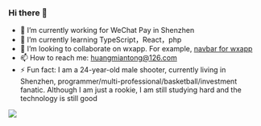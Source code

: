 ### Hi there 👋

- 🔭 I’m currently working for WeChat Pay in Shenzhen
- 🌱 I’m currently learning TypeScript，React，php
- 👯 I’m looking to collaborate on wxapp. For example, [navbar for wxapp](https://github.com/mtonhuang/navbar-for-wxapp)
- 📫 How to reach me: huangmiantong@126.com
- ⚡ Fun fact: I am a 24-year-old male shooter, currently living in Shenzhen, programmer/multi-professional/basketball/investment fanatic. Although I am just a rookie, I am still studying hard and the technology is still good

<img  src="https://github-readme-stats.vercel.app/api?username=mtonhuang&hide=contribs&show_icons=true&theme=radical&include_all_commits=true&count_private=true&show_owner=true" />
